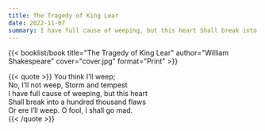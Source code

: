 ```yaml
---
title: The Tragedy of King Lear
date: 2022-11-07
summary: I have full cause of weeping, but this heart Shall break into a hundred thousand flaws Or ere I’ll weep…
---
```


{{< booklist/book
title="The Tragedy of King Lear"
author="William Shakespeare"
cover="cover.jpg"
format="Print" >}}

{{< quote >}}
You think I’ll weep;<br>
No, I’ll not weep, Storm and tempest<br>
I have full cause of weeping, but this heart<br>
Shall break into a hundred thousand flaws<br>
Or ere I’ll weep. O fool, I shall go mad.<br>
{{< /quote >}}